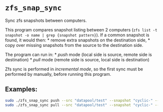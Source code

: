 # `zfs_snap_sync`

Sync zfs snapshots between computers.

This program compares snapshot listing between 2 computers (`zfs list -t snapshot -o name | grep {snapshot pattern}`).
If a common snapshot is found, it would then:
    * remove extra snapshots on the destination side,
    * copy over missing snapshots from the source to the destination side.

The program can run in:
    * *push* mode (local side is source, remote side is destination)
    * *pull* mode (remote side is source, local side is destination)

Zfs sync is performed in *incremental mode*, so the first sync must be performed by manually, before running this program.

## Examples:

```bash
sudo ./zfs_snap_sync push --src "datapool/test" --snapshot "cyclic-" --dst "datapool/zbak_srv1-test" -e "ssh remote1" -v
sudo ./zfs_snap_sync pull --src "datapool/test" --snapshot "cyclic-" --dst "datapool/zbak_srv2-test" -e "ssh remote2" -v
```

